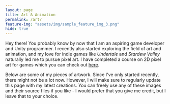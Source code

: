 ```yaml
---
layout: page
title: Art & Animation
permalink: /art/
feature-img: "assets/img/sample_feature_img_3.png"
hide: true
---
```


Hey there! You probably know by now that I am an aspiring game developer and Unity programmer. I recently also started exploring the field of art and animation, and my love for indie games like <i>Undertale</i> and <i>Stardew Valley</i> naturally led me to pursue pixel art. I have completed a course on 2D pixel art for games which you can check out [here](https://www.udemy.com/course/learn-to-create-pixel-art-for-your-game/).

Below are some of my pieces of artwork. Since I've only started recently, there might not be a lot now. However, I will make sure to regularly update this page with my latest creations. You can freely use any of these images and their source files if you like - I would prefer that you give me credit, but I leave that to your choice.